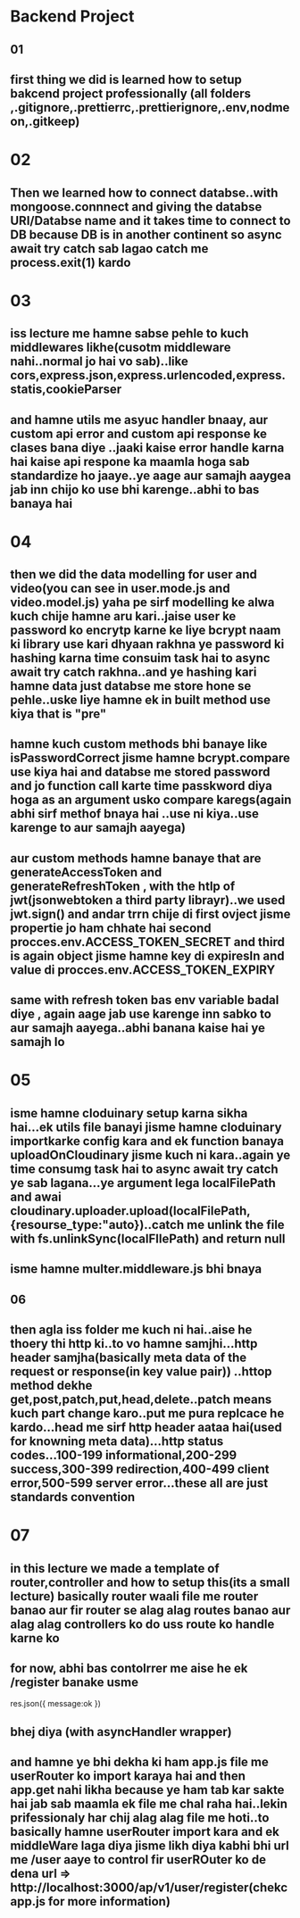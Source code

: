 # Backend Project


## 01
## first thing we did is learned how to setup bakcend project professionally (all folders ,.gitignore,.prettierrc,.prettierignore,.env,nodmeon,.gitkeep)


# 02
## Then we learned how to connect databse..with mongoose.connnect and giving the databse URI/Databse name and it takes time to connect to DB because DB is in another continent so async await try catch sab lagao catch me process.exit(1) kardo


# 03
## iss lecture me hamne sabse pehle to kuch middlewares likhe(cusotm middleware nahi..normal jo hai vo sab)..like cors,express.json,express.urlencoded,express.statis,cookieParser
## and hamne utils me asyuc handler bnaay, aur custom api error and custom api response ke clases bana diye ..jaaki kaise error handle karna hai kaise api respone ka maamla hoga sab standardize ho jaaye..ye aage aur samajh aaygea jab inn chijo ko use bhi karenge..abhi to bas banaya hai

# 04
## then we did the data modelling for user and video(you can see in user.mode.js and video.model.js) yaha pe sirf modelling ke alwa kuch chije hamne aru kari..jaise user ke password ko encrytp karne ke liye bcrypt naam ki library use kari dhyaan rakhna ye password ki hashing karna time consuim task hai to async await try catch rakhna..and ye hashing kari hamne data just databse me store hone se pehle..uske liye hamne ek in built method use kiya that is "pre"
## hamne kuch custom methods bhi banaye like isPasswordCorrect jisme hamne bcrypt.compare use kiya hai and databse me stored password and jo function call karte time passkword diya hoga as an argument usko compare karegs(again abhi sirf methof bnaya hai ..use ni kiya..use karenge to aur samajh aayega)
## aur custom methods hamne banaye that are generateAccessToken and generateRefreshToken , with the htlp of jwt(jsonwebtoken a third party librayr)..we used jwt.sign() and andar trrn chije di first ovject jisme propertie jo ham chhate hai second procces.env.ACCESS_TOKEN_SECRET and third is again object jisme hamne key di expiresIn and value di procces.env.ACCESS_TOKEN_EXPIRY
## same with refresh token bas env variable badal diye , again aage jab use karenge inn sabko to aur samajh aayega..abhi banana kaise hai ye samajh lo

# 05
## isme hamne cloduinary setup karna sikha hai...ek utils file banayi jisme hamne cloduinary importkarke config kara and ek function banaya uploadOnCloudinary jisme kuch ni kara..again ye time consumg task hai to async await try catch ye sab lagana...ye argument lega localFilePath and awai cloudinary.uploader.upload(localFilePath,{resourse_type:"auto})..catch me unlink the file with fs.unlinkSync(localFIlePath) and return null
## isme hamne multer.middleware.js bhi bnaya

## 06 
## then agla iss folder me kuch ni hai..aise he thoery thi http ki..to vo hamne samjhi...http header samjha(basically meta data of the request or response(in key value pair)) ..httop method dekhe get,post,patch,put,head,delete..patch means kuch part change karo..put me pura replcace he kardo...head me sirf http header aataa hai(used for knowning meta data)...http status codes...100-199 informational,200-299 success,300-399 redirection,400-499 client error,500-599 server error...these all are just standards convention

# 07
## in this lecture we made a template of router,controller and how to setup this(its a small lecture) basically router waali file me router banao aur fir router se alag alag routes banao aur alag alag controllers ko do uss route ko handle karne ko
## for now, abhi bas contolrrer me aise he ek /register banake usme 
res.json({
    message:ok
})
## bhej diya (with asyncHandler wrapper)
## and hamne ye bhi dekha ki ham app.js file me userRouter ko import karaya hai and then app.get nahi likha because ye ham tab kar sakte hai jab sab maamla ek file me chal raha hai..lekin prifessionaly har chij alag alag file me hoti..to basically hamne userRouter import kara and ek middleWare laga diya jisme likh diya kabhi bhi url me /user aaye to control fir userROuter ko de dena url => http://localhost:3000/ap/v1/user/register(chekc app.js for more information)

